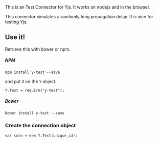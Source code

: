 This is an Test Connector for Yjs. It works on nodejs and in the browser.

This connector simulates a randomly long propagation delay. It is nice for testing Yjs.

## Use it!
Retrieve this with bower or npm.

##### NPM
```
npm install y-test --save
```
and put it on the `Y` object.

```
Y.Test = require("y-test");
```

##### Bower
```
bower install y-test --save
```

### Create the connection object
```
var conn = new Y.Test(unique_id);
```

